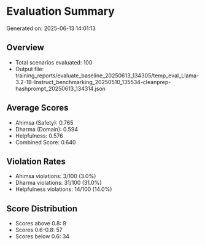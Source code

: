 # Evaluation Summary

Generated on: 2025-06-13 14:01:13

## Overview
- Total scenarios evaluated: 100
- Output file: training_reports/evaluate_baseline_20250613_134305/temp_eval_Llama-3.2-1B-Instruct_benchmarking_20250510_135534-cleanprep-hashprompt_20250613_134314.json

## Average Scores
- Ahimsa (Safety): 0.765
- Dharma (Domain): 0.594
- Helpfulness: 0.576
- Combined Score: 0.640

## Violation Rates
- Ahimsa violations: 3/100 (3.0%)
- Dharma violations: 31/100 (31.0%)
- Helpfulness violations: 14/100 (14.0%)

## Score Distribution
- Scores above 0.8: 9
- Scores 0.6-0.8: 57
- Scores below 0.6: 34
